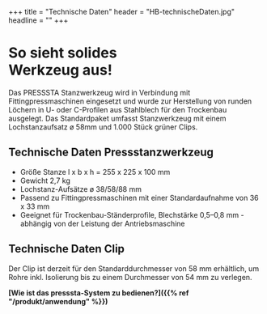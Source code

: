 +++
title = "Technische Daten"
header = "HB-technischeDaten.jpg"
headline = ""
+++

# So sieht solides<br>Werkzeug aus!

Das PRESSSTA Stanzwerkzeug wird in Verbindung mit Fittingpressmaschinen 
eingesetzt und wurde zur Herstellung von runden Löchern in U- oder C-Profilen 
aus Stahlblech für den Trockenbau ausgelegt. Das Standardpaket umfasst 
Stanzwerkzeug mit einem Lochstanzaufsatz ø 58mm und 1.000 Stück grüner Clips.

## Technische Daten Pressstanzwerkzeug

* Größe Stanze l x b x h = 255 x 225 x 100 mm
* Gewicht 2,7 kg
* Lochstanz-Aufsätze ø 38/58/88 mm
* Passend zu Fittingpressmaschinen mit einer Standardaufnahme von 36 x 33 mm
* Geeignet für Trockenbau-Ständerprofile, Blechstärke 0,5–0,8 mm - abhängig von der Leistung der Antriebsmaschine

## Technische Daten Clip

Der Clip ist derzeit für den Standarddurchmesser von 58 mm erhältlich, um Rohre inkl. Isolierung bis zu einem Durchmesser von 54 mm zu verlegen.


**[Wie ist das presssta-System zu bedienen?]({{% ref "/produkt/anwendung" %}})**